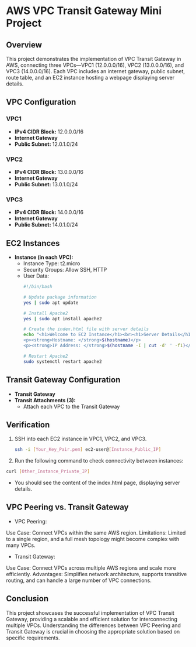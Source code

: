 # AWS VPC Transit Gateway Mini Project

## Overview

This project demonstrates the implementation of VPC Transit Gateway in AWS, connecting three VPCs—VPC1 (12.0.0.0/16), VPC2 (13.0.0.0/16), and VPC3 (14.0.0.0/16). Each VPC includes an internet gateway, public subnet, route table, and an EC2 instance hosting a webpage displaying server details.

## VPC Configuration

### VPC1

- **IPv4 CIDR Block:** 12.0.0.0/16
- **Internet Gateway**
- **Public Subnet:** 12.0.1.0/24

### VPC2

- **IPv4 CIDR Block:** 13.0.0.0/16
- **Internet Gateway**
- **Public Subnet:** 13.0.1.0/24

### VPC3

- **IPv4 CIDR Block:** 14.0.0.0/16
- **Internet Gateway**
- **Public Subnet:** 14.0.1.0/24

## EC2 Instances

- **Instance (in each VPC):**
  - Instance Type: t2.micro
  - Security Groups: Allow SSH, HTTP
  - User Data:
    ```bash
    #!/bin/bash

    # Update package information
    yes | sudo apt update

    # Install Apache2
    yes | sudo apt install apache2

    # Create the index.html file with server details
    echo "<h1>Welcome to EC2 Instance</h1><br><h1>Server Details</h1>
    <p><strong>Hostname: </strong>$(hostname)</p>
    <p><strong>IP Address: </strong>$(hostname -I | cut -d' ' -f1)</p>" > /var/www/html/index.html

    # Restart Apache2
    sudo systemctl restart apache2
    ```

## Transit Gateway Configuration

- **Transit Gateway**
- **Transit Attachments (3):**
  - Attach each VPC to the Transit Gateway

## Verification

1. SSH into each EC2 instance in VPC1, VPC2, and VPC3.
   ```bash
   ssh -i [Your_Key_Pair.pem] ec2-user@[Instance_Public_IP]

2. Run the following command to check connectivity between instances:
```bash
curl [Other_Instance_Private_IP]
```
- You should see the content of the index.html page, displaying server details.

## VPC Peering vs. Transit Gateway
- VPC Peering:

Use Case: Connect VPCs within the same AWS region.
Limitations: Limited to a single region, and a full mesh topology might become complex with many VPCs.

- Transit Gateway:

Use Case: Connect VPCs across multiple AWS regions and scale more efficiently.
Advantages: Simplifies network architecture, supports transitive routing, and can handle a large number of VPC connections.

## Conclusion

This project showcases the successful implementation of VPC Transit Gateway, providing a scalable and efficient solution for interconnecting multiple VPCs. Understanding the differences between VPC Peering and Transit Gateway is crucial in choosing the appropriate solution based on specific requirements.
